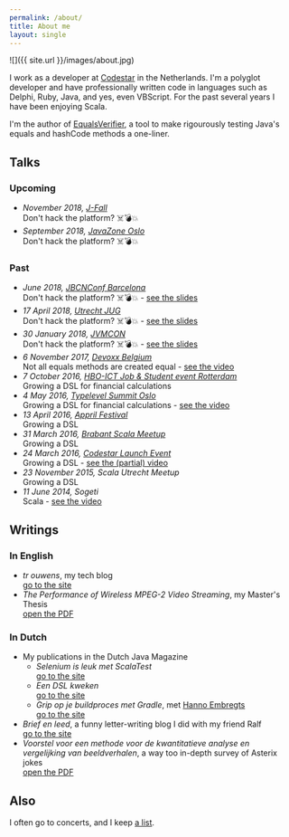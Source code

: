 ```yaml
---
permalink: /about/
title: About me
layout: single
---
```

![]({{ site.url }}/images/about.jpg)

I work as a developer at [Codestar](http://www.codestar.nl) in the Netherlands. I'm a polyglot developer and have professionally written code in languages such as Delphi, Ruby, Java, and yes, even VBScript. For the past several years I have been enjoying Scala.

I'm the author of [EqualsVerifier](http://jqno.nl/equalsverifier), a tool to make rigourously testing Java's equals and hashCode methods a one-liner.

## Talks

### Upcoming

* _November 2018, [J-Fall](https://jfall.nl/)_<br>
  Don't hack the platform? ☠️💣💥
* _September 2018, [JavaZone Oslo](https://2018.javazone.no/)_<br>
  Don't hack the platform? ☠️💣💥

### Past

* _June 2018, [JBCNConf Barcelona](http://www.jbcnconf.com/2018/infoSpeaker.html?ref=SmFuT3V3ZW5zamFuLm91d2Vuc0BnbWFpbC5jb20=)_<br>
  Don't hack the platform? ☠️💣💥 - [see the slides](http://jqno.nl/dont-hack-the-platform-talk/2018-06-12-jbcnconf/)
* _17 April 2018, [Utrecht JUG](https://www.meetup.com/Utrecht-Java-User-Group/events/247737886/)_<br>
  Don't hack the platform? ☠️💣💥 - [see the slides](http://jqno.nl/dont-hack-the-platform-talk/2018-04-14-utrecht-jug/)
* _30 January 2018, [JVMCON](https://jvmcon.com)_<br>
  Don't hack the platform? ☠️💣💥 - [see the slides](http://jqno.nl/dont-hack-the-platform-talk/2018-01-30-jvmcon/)
* _6 November 2017, [Devoxx Belgium](https://devoxx.be/)_<br>
  Not all equals methods are created equal - [see the video](https://www.youtube.com/watch?v=pNJ_O10XaoM)
* _7 October 2016, [HBO-ICT Job & Student event Rotterdam](http://www.hboictjobevent.nl/)_<br>
  Growing a DSL for financial calculations
* _4 May 2016, [Typelevel Summit Oslo](https://typelevel.org/event/2016-05-summit-oslo/)_<br>
  Growing a DSL for financial calculations - [see the video](https://www.youtube.com/watch?v=W37Mp3mBYLw)
* _13 April 2016, [Appril Festival](http://appril.nl/)_<br>
  Growing a DSL
* _31 March 2016, [Brabant Scala Meetup](https://www.meetup.com/brabant-scala/events/228851052/?eventId=228851052)_<br>
  Growing a DSL
* _24 March 2016, [Codestar Launch Event](https://www.codestar.nl/#team/launchevent)_<br>
  Growing a DSL - [see the (partial) video](https://www.youtube.com/watch?v=gmCQS72yFTg)
* _23 November 2015, Scala Utrecht Meetup_<br>
  Growing a DSL
* _11 June 2014, Sogeti_<br>
  Scala - [see the video](https://www.youtube.com/watch?v=uksqLVk3l6M)

## Writings

### In English

* _tr ouwens_, my tech blog<br>
  [go to the site](http://jqno.nl)
* _The Performance of Wireless MPEG-2 Video Streaming_, my Master's Thesis<br>
  [open the PDF](https://www.dropbox.com/s/idenxmsvblck2zd/thesis.pdf)

### In Dutch

* My publications in the Dutch Java Magazine
    * _Selenium is leuk met ScalaTest_<br>
      [go to the site](https://nljug.org/java-magazine/selenium-is-leuk-met-scalatest/)
    * _Een DSL kweken_<br>
      [go to the site](https://nljug.org/java-magazine/een-dsl-kweken/)
    * _Grip op je buildproces met Gradle_, met [Hanno Embregts](https://twitter.com/hannotify)<br>
      [go to the site](https://nljug.org/java-magazine/grip-op-je-buildproces-met-gradle/)
* _Brief en leed_, a funny letter-writing blog I did with my friend Ralf<br>
  [go to the site](http://jqno.nl/briefenleed)
* _Voorstel voor een methode voor de kwantitatieve analyse en vergelijking van beeldverhalen_, a way too in-depth survey of Asterix jokes<br>
  [open the PDF](https://www.dropbox.com/s/gdswss6fkm3hbv7/paper.pdf)

## Also

I often go to concerts, and I keep [a list](http://jqno.nl/concerts).

